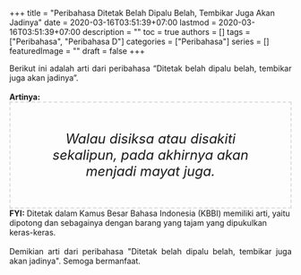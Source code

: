 +++
title = "Peribahasa Ditetak Belah Dipalu Belah, Tembikar Juga Akan Jadinya"
date = 2020-03-16T03:51:39+07:00
lastmod = 2020-03-16T03:51:39+07:00
description = ""
toc = true
authors = []
tags = ["Peribahasa", "Peribahasa D"]
categories = ["Peribahasa"]
series = []
featuredImage = ""
draft = false
+++

<div dir="ltr" style="text-align: left;" trbidi="on"><div style="text-align: justify;">Berikut ini adalah arti dari peribahasa “Ditetak belah dipalu belah, tembikar juga akan jadinya”.</div><br /><div style="text-align: justify;"><b>Artinya:</b></div><div style="border: 2px dashed #ddd; font-size: 24px; height: auto; margin: 0 auto; padding: 50px; text-align: center; width: auto;"><i>Walau disiksa atau disakiti sekalipun, pada akhirnya akan menjadi mayat juga.</i></div><b>FYI:</b> Ditetak dalam Kamus Besar Bahasa Indonesia (KBBI) memiliki arti, yaitu dipotong dan sebagainya dengan barang yang tajam yang dipukulkan keras-keras.<br /><br /><div style="text-align: justify;">Demikian arti dari peribahasa "Ditetak belah dipalu belah, tembikar juga akan jadinya". Semoga bermanfaat.</div></div>
